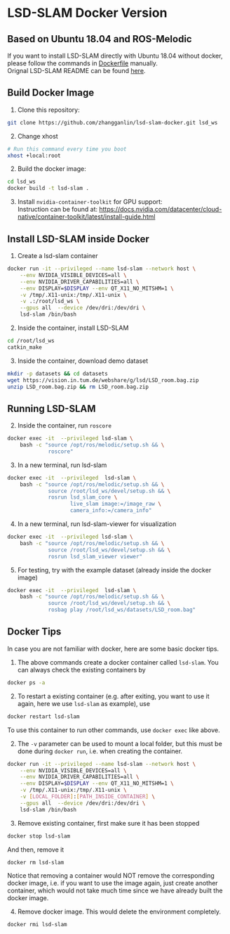 # LSD-SLAM Docker Version
## Based on Ubuntu 18.04 and ROS-Melodic
If you want to install LSD-SLAM directly with Ubuntu 18.04 without docker, please follow the commands in [Dockerfile](Dockerfile) manually.\
Orignal LSD-SLAM README can be found [here](lsd_readme.md).

## Build Docker Image
1. Clone this repository:
```bash
git clone https://github.com/zhangganlin/lsd-slam-docker.git lsd_ws
```
2. Change xhost
```bash
# Run this command every time you boot
xhost +local:root
```

2. Build the docker image:
```bash
cd lsd_ws
docker build -t lsd-slam .
``` 
3. Install `nvidia-container-toolkit` for GPU support:\
Instruction can be found at: https://docs.nvidia.com/datacenter/cloud-native/container-toolkit/latest/install-guide.html

## Install LSD-SLAM inside Docker
1. Create a lsd-slam container
```bash
docker run -it --privileged --name lsd-slam --network host \
    --env NVIDIA_VISIBLE_DEVICES=all \
    --env NVIDIA_DRIVER_CAPABILITIES=all \
    --env DISPLAY=$DISPLAY --env QT_X11_NO_MITSHM=1 \
    -v /tmp/.X11-unix:/tmp/.X11-unix \
    -v .:/root/lsd_ws \
    --gpus all  --device /dev/dri:/dev/dri \
    lsd-slam /bin/bash
```

2. Inside the container, install LSD-SLAM
```bash
cd /root/lsd_ws
catkin_make
```

3. Inside the container, download demo dataset 
```bash
mkdir -p datasets && cd datasets
wget https://vision.in.tum.de/webshare/g/lsd/LSD_room.bag.zip
unzip LSD_room.bag.zip && rm LSD_room.bag.zip
```

## Running LSD-SLAM


2. Inside the container, run `roscore`
```bash
docker exec -it  --privileged lsd-slam \
    bash -c "source /opt/ros/melodic/setup.sh && \
             roscore"
```

3. In a new terminal, run lsd-slam
```bash
docker exec -it  --privileged  lsd-slam \
    bash -c "source /opt/ros/melodic/setup.sh && \
             source /root/lsd_ws/devel/setup.sh && \
             rosrun lsd_slam_core \
                    live_slam image:=/image_raw \
                    camera_info:=/camera_info"
```

4. In a new terminal, run lsd-slam-viewer for visualization
```bash
docker exec -it  --privileged lsd-slam \
    bash -c "source /opt/ros/melodic/setup.sh && \
             source /root/lsd_ws/devel/setup.sh && \
             rosrun lsd_slam_viewer viewer"
```

5. For testing, try with the example dataset (already inside the docker image)
```bash
docker exec -it  --privileged  lsd-slam \
    bash -c "source /opt/ros/melodic/setup.sh && \
             source /root/lsd_ws/devel/setup.sh && \
             rosbag play /root/lsd_ws/datasets/LSD_room.bag"
```

## Docker Tips
In case you are not familiar with docker, here are some basic docker tips.
1. The above commands create a docker container called `lsd-slam`. You can always check the existing containers by 
```bash
docker ps -a
```
2. To restart a existing container (e.g. after exiting, you want to use it again, here we use `lsd-slam` as example), use
```bash
docker restart lsd-slam
```
To use this container to run other commands, use `docker exec` like above.

2. The `-v` parameter can be used to mount a local folder, but this must be done during `docker run`, i.e. when creating the container.
```bash
docker run -it --privileged --name lsd-slam --network host \
    --env NVIDIA_VISIBLE_DEVICES=all \
    --env NVIDIA_DRIVER_CAPABILITIES=all \
    --env DISPLAY=$DISPLAY --env QT_X11_NO_MITSHM=1 \
    -v /tmp/.X11-unix:/tmp/.X11-unix \
    -v [LOCAL_FOLDER]:[PATH_INSIDE_CONTAINER] \
    --gpus all  --device /dev/dri:/dev/dri \
    lsd-slam /bin/bash
```

3. Remove existing container, first make sure it has been stopped
```bash
docker stop lsd-slam
```
And then, remove it
```bash
docker rm lsd-slam
```
Notice that removing a container would NOT remove the corresponding docker image, i.e. if you want to use the image again, just create another container, which would not take much time since we have already built the docker image.

4. Remove docker image. This would delete the environment completely.
```
docker rmi lsd-slam
```
